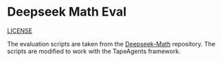 # Deepseek Math Eval

[LICENSE](LICENSE)

The evaluation scripts are taken from the [Deepseek-Math](https://github.com/deepseek-ai/DeepSeek-Math/) repository. The scripts are modified to work with the TapeAgents framework.